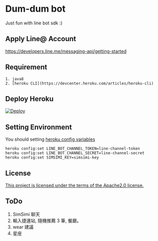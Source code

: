 # Dum-dum bot
Just fun with line bot sdk :)

## Apply Line@ Account
https://developers.line.me/messaging-api/getting-started

## Requirement
    1. java8
    2. [heroku CLI](https://devcenter.heroku.com/articles/heroku-cli)

## Deploy Heroku
[![Deploy](https://www.herokucdn.com/deploy/button.svg)](https://heroku.com/deploy?template=https://github.com/jerry80409/dum-dum-bot)

## Setting Environment
You should setting [heroku config variables](https://devcenter.heroku.com/articles/config-vars)

```
heroku config:set LINE_BOT_CHANNEL_TOKEN=line-channel-token
heroku config:set LINE_BOT_CHANNEL_SECRET=line-channel-secret
heroku config:set SIMSIMI_KEY=simsimi-key
```
## License
[This project is licensed under the terms of the Apache2.0 license.](https://github.com/line/line-bot-sdk-java/blob/master/LICENSE.txt)

## ToDo
1. SimSimi 聊天
2. 輸入捷運站, 隨機推薦 3 筆, 餐廳。
3. wear 建議
4. 星座

